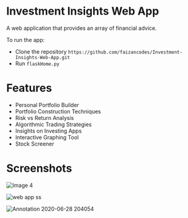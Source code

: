 # Investment Insights Web App
A web application that provides an array of financial advice.

To run the app:
 - Clone the repository `https://github.com/faizancodes/Investment-Insights-Web-App.git` 
 - Run `flaskHome.py`

# Features 
 
 - Personal Portfolio Builder 
 - Portfolio Construction Techniques 
 - Risk vs Return Analysis
 - Algorithmic Trading Strategies 
 - Insights on Investing Apps 
 - Interactive Graphing Tool 
 - Stock Screener 

# Screenshots 

![Image 4](https://user-images.githubusercontent.com/43652410/84344264-50e79180-ab78-11ea-8985-f5421b4f00ec.jpg)

![web app ss](https://user-images.githubusercontent.com/43652410/84343732-044f8680-ab77-11ea-8260-5ce949b566a7.png)

![Annotation 2020-06-28 204054](https://user-images.githubusercontent.com/43652410/85962638-c37dad00-b97f-11ea-941d-a548227d01dc.png)
